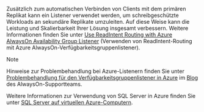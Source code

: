 Zusätzlich zum automatischen Verbinden von Clients mit dem primären Replikat kann ein Listener verwendet werden, um schreibgeschützte Workloads an sekundäre Replikate umzuleiten. Auf diese Weise kann die Leistung und Skalierbarkeit Ihrer Lösung insgesamt verbessern. Weitere Informationen finden Sie unter [Use ReadIntent Routing with Azure AlwaysOn Availability Group Listener](http://go.microsoft.com/fwlink/?LinkId=522515) (Verwenden von ReadIntent-Routing mit Azure AlwaysOn-Verfügbarkeitsgruppenlistener).

> [!NOTE]
> Hinweise zur Problembehandlung bei Azure-Listenern finden Sie unter [Problembehandlung für den Verfügbarkeitsgruppenlistener in Azure](https://blogs.msdn.microsoft.com/alwaysonpro/2017/02/22/troubleshooting-internal-load-balancer-listener-connectivity-in-azure) im [Blog](http://blogs.msdn.com/b/alwaysonpro/) des AlwaysOn-Supportteams.
> 
> 

Weitere Informationen zur Verwendung von SQL Server in Azure finden Sie unter [SQL Server auf virtuellen Azure-Computern](../articles/virtual-machines/windows/sql/virtual-machines-windows-sql-server-iaas-overview.md).


